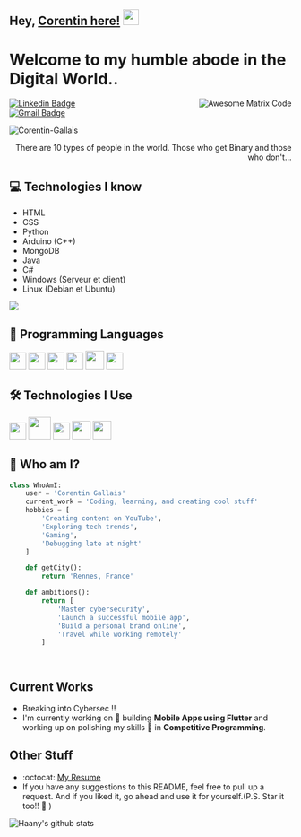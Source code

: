 ## Hey, [Corentin here!](https://www.youtube.com/channel/UCietjxpksncMdOUkycv5nqA) <img src="https://media.giphy.com/media/hvRJCLFzcasrR4ia7z/giphy.gif" width="28px" height="28px">

<h1>Welcome to my humble abode in the Digital World..</h1>

<img src='https://github.com/MarikIshtar007/MarikIshtar007/blob/master/images/matrix.gif' alt='Awesome Matrix Code' align='right'/>

[![Linkedin Badge](https://img.shields.io/badge/-Corentin%20Gallais-blue?style=flat-square&logo=Linkedin&logoColor=white&link=https://www.linkedin.com/in/haany-ali)](https://www.linkedin.com/in/haany-ali)  
[![Gmail Badge](https://img.shields.io/badge/-corentin.gallais35@gmail.com-c14438?style=flat-square&logo=Gmail&logoColor=white&link=mailto:corentin.gallais35@gmail.com)](mailto:corentin.gallais35@gmail.com)  

<p align="left"> <img src="https://komarev.com/ghpvc/?username=Corentin-Gallais" alt="Corentin-Gallais" /> </p>

<div style="text-align: right">There are 10 types of people in the world. Those who get Binary and those who don't...</div>

## 💻 Technologies I know
*  HTML
*  CSS
*  Python
*  Arduino (C++)
*  MongoDB
*  Java
*  C#
*  Windows (Serveur et client)
*  Linux (Debian et Ubuntu)

<img src="https://github-readme-stats.vercel.app/api/top-langs/?username=Corentin-Gallais&layout=compact" />

## 🧠 Programming Languages
<img src='https://github.com/MarikIshtar007/MarikIshtar007/blob/master/images/python2.png' height='30'/> 
<img src='https://github.com/MarikIshtar007/MarikIshtar007/blob/master/images/html.svg' width='30'/> 
<img src='https://github.com/MarikIshtar007/MarikIshtar007/blob/master/images/css.svg' width='30'/> 
<img src='https://github.com/MarikIshtar007/MarikIshtar007/blob/master/images/js.svg' width='30'/> 
<img src='https://github.com/MarikIshtar007/MarikIshtar007/blob/master/images/dart.svg' width='33'/> 
<img src='https://github.com/MarikIshtar007/MarikIshtar007/blob/master/images/sql.svg' width='30'/>

## 🛠️ Technologies I Use
<img src='https://github.com/MarikIshtar007/MarikIshtar007/blob/master/images/flutter-logo.svg' width='30'/> 
<img src='https://github.com/MarikIshtar007/MarikIshtar007/blob/master/images/android.svg' height='40'/> 
<img src='https://github.com/MarikIshtar007/MarikIshtar007/blob/master/images/git.svg' width='30'/> 
<img src='https://github.com/MarikIshtar007/MarikIshtar007/blob/master/images/react.svg' width='33'/> 
<img src='https://github.com/MarikIshtar007/MarikIshtar007/blob/master/images/nodejs.svg' width='33'/>

## 👤 Who am I?
```python
class WhoAmI:
    user = 'Corentin Gallais'
    current_work = 'Coding, learning, and creating cool stuff'
    hobbies = [
        'Creating content on YouTube',
        'Exploring tech trends',
        'Gaming',
        'Debugging late at night'
    ]

    def getCity():
        return 'Rennes, France'

    def ambitions():
        return [
            'Master cybersecurity',
            'Launch a successful mobile app',
            'Build a personal brand online',
            'Travel while working remotely'
        ]

	
 ```
 
## Current Works
 * Breaking into Cybersec !!
 * I'm currently working on 🔭 building **Mobile Apps using Flutter** and working up on polishing my skills 🌱 in **Competitive Programming**.
 
## Other Stuff
  - :octocat: [My Resume](https://drive.google.com/file/d/1tFL1gHFPw3MXzfW98oQEFjs2jQSGiVjw/view?usp=share_link)
  - If you have any suggestions to this README, feel free to pull up a request. And if you liked it, go ahead and use it for yourself.(P.S. Star it too!! :grimacing: )

![Haany's github stats](https://github-readme-stats.vercel.app/api?username=MarikIshtar007&show_icons=true&hide=[%22issues%22])
 
 

